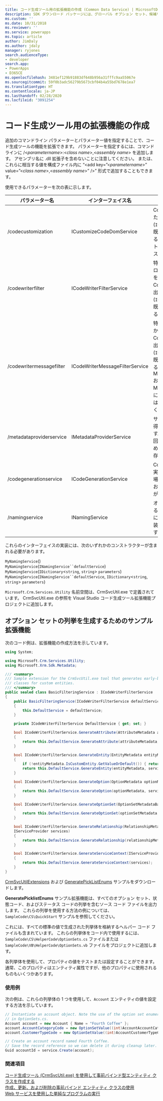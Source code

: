 ```yaml
---
title: コード生成ツール用の拡張機能の作成 (Common Data Service) | MicrosoftDocs
description: SDK ダウンロード パッケージには、グローバル オプション セット、候補リスト、状態、ステータスの値などすべてのオプション セット値の列挙体を生成するために使用できる、CrmSvcUtil コード生成ツールへの拡張が含まれています。
ms.custom: ''
ms.date: 10/31/2018
ms.reviewer: ''
ms.service: powerapps
ms.topic: article
author: JimDaly
ms.author: jdaly
manager: ryjones
search.audienceType:
- developer
search.app:
- PowerApps
- D365CE
ms.openlocfilehash: 3481ef129b91883df648b956a31fffc9aa55067e
ms.sourcegitcommit: 59f0b3adc56279b5673cbf04b4a55bd7678e1ea7
ms.translationtype: HT
ms.contentlocale: ja-JP
ms.lasthandoff: 02/28/2020
ms.locfileid: "3091254"
---
```

# <a name="create-extensions-for-the-code-generation-tool"></a>コード生成ツール用の拡張機能の作成

追加のコマンドライン パラメーターとパラメーター値を指定することで、コード生成ツールの機能を拡張できます。 パラメーターを指定するには、コマンド ラインに /\<*parametername*>:\<*class name*>,\<*assembly name*> を追加します。 アセンブリ名に .dll 拡張子を含めないことに注意してください。 または、これらに相当する値を構成ファイル内に “<add key=”\<*parametername*>” value=”\<*class name*>,\<*assembly name*>” />” 形式で追加することもできます。  

使用できるパラメーターを次の表に示します。  

|パラメーター名|インターフェイス名|内容|  
|--------------------|--------------------|-----------------|  
|/codecustomization|ICustomizeCodeDomService|CodeDOM の生成が完成した後で呼び出されます (`ICodeGenerationService` の既定のインスタンスを使用すると仮定します)。 候補リスト内の定数など、追加のクラスを生成するには便利です。|  
|/codewriterfilter|ICodeWriterFilterService|特定のオブジェクトまたはプロパティを生成するかどうかを判断するために CodeDOM の生成中に呼び出されます (`ICodeGenerationService` の既定のインスタンスを使用すると仮定します)。|  
|/codewritermessagefilter|ICodeWriterMessageFilterService|特定のメッセージを生成するかどうかを判断するために CodeDOM の生成中に呼び出されます (`ICodeGenerationService` の既定のインスタンスを使用すると仮定します)。 Microsoft.Crm.Sdk.Proxy.dll および Microsoft.Xrm.Sdk.dll で既に生成済みであるため、これは要求/応答で使用しないでください。|  
|/metadataproviderservice|IMetadataProviderService|サーバーからメタデータを取得するために呼び出されます。 生成プロセス中に複数回呼び出されることがあるため、データはキャッシュに保存する必要があります。|  
|/codegenerationservice|ICodeGenerationService|CodeDOM 生成の中心的な実装部分。 これを変更した場合、他の拡張機能が説明どおりに動作しなくなる可能性があります。|  
|/namingservice|INamingService|オブジェクトの名前を確認するために CodeDOM 生成中に呼び出されます (既定の実装を使用すると仮定します)。|

これらのインターフェイスの実装には、次のいずれかのコンストラクターが含まれる必要があります。

`MyNamingService`()<br />
`MyNamingService`(`INamingService``defaultService`)<br />
`MyNamingService`(`IDictionary`<`string`, `string`> `parameters`)<br />
`MyNamingService`(`INamingService``defaultService`, `IDictionary`<`string`, `string`> `parameters`)

`Microsoft.Crm.Services.Utility` 名前空間は、CrmSvcUtil.exe で定義されています。 CrmSvcUtil.exe の参照を Visual Studio コード生成ツール拡張機能プロジェクトに追加します。

<a name="Generate_Enums"></a>

## <a name="sample-extension-to-generate-enumerations-for-option-sets"></a>オプション セットの列挙を生成するためのサンプル拡張機能

次のコード例は、拡張機能の作成方法を示しています。  

```csharp
using System;

using Microsoft.Crm.Services.Utility;
using Microsoft.Xrm.Sdk.Metadata;

/// <summary>
/// Sample extension for the CrmSvcUtil.exe tool that generates early-bound
/// classes for custom entities.
/// </summary>
public sealed class BasicFilteringService : ICodeWriterFilterService
{
    public BasicFilteringService(ICodeWriterFilterService defaultService)
    {
        this.DefaultService = defaultService;
    }

    private ICodeWriterFilterService DefaultService { get; set; }

    bool ICodeWriterFilterService.GenerateAttribute(AttributeMetadata attributeMetadata, IServiceProvider services)
    {
        return this.DefaultService.GenerateAttribute(attributeMetadata, services);
    }

    bool ICodeWriterFilterService.GenerateEntity(EntityMetadata entityMetadata, IServiceProvider services)
    {
        if (!entityMetadata.IsCustomEntity.GetValueOrDefault()) { return false; }
        return this.DefaultService.GenerateEntity(entityMetadata, services);
    }

    bool ICodeWriterFilterService.GenerateOption(OptionMetadata optionMetadata, IServiceProvider services)
    {
        return this.DefaultService.GenerateOption(optionMetadata, services);
    }

    bool ICodeWriterFilterService.GenerateOptionSet(OptionSetMetadataBase optionSetMetadata, IServiceProvider services)
    {
        return this.DefaultService.GenerateOptionSet(optionSetMetadata, services);
    }

    bool ICodeWriterFilterService.GenerateRelationship(RelationshipMetadataBase relationshipMetadata, EntityMetadata otherEntityMetadata,
    IServiceProvider services)
    {
        return this.DefaultService.GenerateRelationship(relationshipMetadata, otherEntityMetadata, services);
    }

    bool ICodeWriterFilterService.GenerateServiceContext(IServiceProvider services)
    {
        return this.DefaultService.GenerateServiceContext(services);
    }
}

```

[CrmSvcUtilExtensions](https://code.msdn.microsoft.com/Create-extensions-for-the-b8b24d1d) および [GeneratePickListEnums](https://code.msdn.microsoft.com/Create-extensions-for-the-3dd56a27) サンプルをダウンロードします。 

**GeneratePicklistEnums** サンプル拡張機能は、すべてのオプション セット、状態コード、およびステータス コードの列挙を含むソース コード ファイルを出力します。 これらの列挙を使用する方法の例については、`SampleCode\CS\QuickStart` サンプルを参照してください。  

これには、すべての標準の値で生成された列挙体を格納するヘルパー コード ファイルも含まれています。 これらの列挙体をコード内で使用するには、`SampleCode\CS\HelperCode\OptionSets.cs` ファイルまたは `SampleCode\VB\HelperCode\OptionSets.vb` ファイルをプロジェクトに追加します。

各列挙体を使用して、プロパティの値をテストまたは設定することができます。 通常、このプロパティはエンティティ属性ですが、他のプロパティに使用されるものもいくつかあります。

### <a name="usage-example"></a>使用例

次の例は、これらの列挙体の 1 つを使用して、`Account` エンティティの値を設定する方法を示しています。

```csharp
// Instantiate an account object. Note the use of the option set enumerations defined
// in OptionSets.cs.
Account account = new Account { Name = "Fourth Coffee" };
account.AccountCategoryCode = new OptionSetValue((int)AccountAccountCategoryCode.PreferredCustomer);
account.CustomerTypeCode = new OptionSetValue((int)AccountCustomerTypeCode.Investor);

// Create an account record named Fourth Coffee.
// Save the record reference so we can delete it during cleanup later.
Guid accountId = service.Create(account);
```

### <a name="see-also"></a>関連項目

 [コード生成ツール (CrmSvcUtil.exe) を使用して事前バインド型エンティティ クラスを作成する](/dynamics365/customer-engagement/developer/create-early-bound-entity-classes-code-generation-tool)<br />
 [作成、更新、および削除の事前バインド エンティティ クラスの使用](/dynamics365/customer-engagement/developer/use-entity-class-create-update-delete)<br />
 [Web サービスを使用した単純なプログラムの実行](/dynamics365/customer-engagement/developer/simple-program-web-services)
